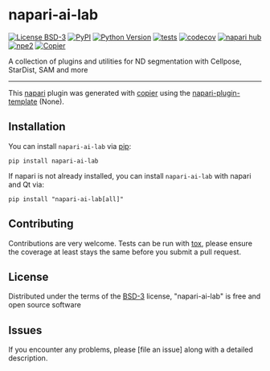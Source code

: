 # napari-ai-lab

[![License BSD-3](https://img.shields.io/pypi/l/napari-ai-lab.svg?color=green)](https://github.com/bnorthan/napari-ai-lab/raw/main/LICENSE)
[![PyPI](https://img.shields.io/pypi/v/napari-ai-lab.svg?color=green)](https://pypi.org/project/napari-ai-lab)
[![Python Version](https://img.shields.io/pypi/pyversions/napari-ai-lab.svg?color=green)](https://python.org)
[![tests](https://github.com/bnorthan/napari-ai-lab/workflows/tests/badge.svg)](https://github.com/bnorthan/napari-ai-lab/actions)
[![codecov](https://codecov.io/gh/bnorthan/napari-ai-lab/branch/main/graph/badge.svg)](https://codecov.io/gh/bnorthan/napari-ai-lab)
[![napari hub](https://img.shields.io/endpoint?url=https://api.napari-hub.org/shields/napari-ai-lab)](https://napari-hub.org/plugins/napari-ai-lab)
[![npe2](https://img.shields.io/badge/plugin-npe2-blue?link=https://napari.org/stable/plugins/index.html)](https://napari.org/stable/plugins/index.html)
[![Copier](https://img.shields.io/endpoint?url=https://raw.githubusercontent.com/copier-org/copier/master/img/badge/badge-grayscale-inverted-border-purple.json)](https://github.com/copier-org/copier)

A collection of plugins and utilities for ND segmentation with Cellpose, StarDist, SAM and more

----------------------------------

This [napari] plugin was generated with [copier] using the [napari-plugin-template] (None).

<!--
Don't miss the full getting started guide to set up your new package:
https://github.com/napari/napari-plugin-template#getting-started

and review the napari docs for plugin developers:
https://napari.org/stable/plugins/index.html
-->

## Installation

You can install `napari-ai-lab` via [pip]:

```
pip install napari-ai-lab
```

If napari is not already installed, you can install `napari-ai-lab` with napari and Qt via:

```
pip install "napari-ai-lab[all]"
```



## Contributing

Contributions are very welcome. Tests can be run with [tox], please ensure
the coverage at least stays the same before you submit a pull request.

## License

Distributed under the terms of the [BSD-3] license,
"napari-ai-lab" is free and open source software

## Issues

If you encounter any problems, please [file an issue] along with a detailed description.

[napari]: https://github.com/napari/napari
[copier]: https://copier.readthedocs.io/en/stable/
[@napari]: https://github.com/napari
[MIT]: http://opensource.org/licenses/MIT
[BSD-3]: http://opensource.org/licenses/BSD-3-Clause
[GNU GPL v3.0]: http://www.gnu.org/licenses/gpl-3.0.txt
[GNU LGPL v3.0]: http://www.gnu.org/licenses/lgpl-3.0.txt
[Apache Software License 2.0]: http://www.apache.org/licenses/LICENSE-2.0
[Mozilla Public License 2.0]: https://www.mozilla.org/media/MPL/2.0/index.txt
[napari-plugin-template]: https://github.com/napari/napari-plugin-template

[napari]: https://github.com/napari/napari
[tox]: https://tox.readthedocs.io/en/latest/
[pip]: https://pypi.org/project/pip/
[PyPI]: https://pypi.org/
